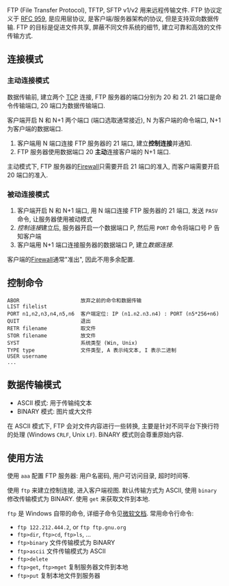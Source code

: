 FTP (File Transfer Protocol), TFTP, SFTP v1/v2 用来远程传输文件. FTP 协议定义于 [RFC 959](https://datatracker.ietf.org/doc/html/rfc959), 是应用层协议, 是客户端/服务器架构的协议, 但是支持双向数据传输. FTP 的目标是促进文件共享, 屏蔽不同文件系统的细节, 建立可靠和高效的文件传输方式.

## 连接模式

### 主动连接模式

数据传输前, 建立两个 [TCP](../TransportL4/TCP.md) 连接, FTP 服务器的端口分别为 20 和 21. 21 端口是命令传输端口, 20 端口为数据传输端口.

客户端开启 N 和 N+1 两个端口 (端口选取通常接近), N 为客户端的命令端口, N+1 为客户端的数据端口.

1. 客户端用 N 端口连接 FTP 服务器的 21 端口, 建立**控制连接**并通知.
2. FTP 服务器使用数据端口 20 **主动**连接客户端的 N+1 端口.

主动模式下, FTP 服务器的[Firewall](../FireWall/Firewall.md)只需要开启 21 端口的准入, 而客户端需要开启 20 端口的准入.

### 被动连接模式

1. 客户端开启 N 和 N+1 端口, 用 N 端口连接 FTP 服务器的 21 端口, 发送 `PASV` 命令, 让服务器使用被动模式
2. *控制连接*建立后, 服务器开启一个数据端口 P, 然后用 `PORT` 命令将端口号 P 告知客户端
3. 客户端用 N+1 端口连接服务器的数据端口 P, 建立*数据连接*.

客户端的[Firewall](../FireWall/Firewall.md)通常"准出", 因此不用多余配置.

## 控制命令

```
ABOR                    放弃之前的命令和数据传输
LIST filelist
PORT n1,n2,n3,n4,n5,n6  客户端定位: IP (n1.n2.n3.n4) : PORT (n5*256+n6)
QUIT                    退出
RETR filename           取文件
STOR filename           放文件
SYST                    系统类型 (Win, Unix)
TYPE type               文件类型, A 表示纯文本, I 表示二进制
USER username
...
```

## 数据传输模式

- ASCII 模式: 用于传输纯文本
- BINARY 模式: 图片或大文件

在 ASCII 模式下, FTP 会对文件内容进行一些转换, 主要是针对不同平台下换行符的处理 (Windows `CRLF`, Unix `LF`). BiNARY 模式则会尊重原始内容.

## 使用方法

使用 `aaa` 配置 FTP 服务器: 用户名密码, 用户可访问目录, 超时时间等.


使用 `ftp` 来建立控制连接, 进入客户端视图. 默认传输方式为 ASCII, 使用 `binary` 修改传输模式为 BINARY. 使用 `get` 来获取文件到本地.

`ftp` 是 Windows 自带的命令, 详细子命令见[微软文档](https://learn.microsoft.com/en-us/previous-versions/orphan-topics/ws.10/cc755356(v=ws.10)). 常用命令行命令:
- `ftp 122.212.444.2`, or `ftp ftp.gnu.org`
- `ftp>dir`, `ftp>cd`, `ftp>ls`, ...
- `ftp>binary` 文件传输模式为 BiNARY
- `ftp>ascii` 文件传输模式为 ASCII
- `ftp>delete`
- `ftp>get`, `ftp>mget` 复制服务器文件到本地
- `ftp>put` 复制本地文件到服务器
